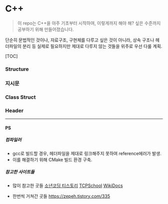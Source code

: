 # C++

> 이 repo는 C++을 아주 기초부터 시작하여, 이렇게까지 해야 해? 싶은 수준까지 공부하기 위해 만들어졌습니다.

단순히 문법적인 것이나, 자료구조, 구현체를 다루고 싶은 것이 아니라,
상속 구조나 헤더파일의 분리 등 실제로 필요하지만 제대로 다루지 않는 것들을 위주로 우선 다룰 계획.

[TOC]

### Structure

### 지시문

### Class Struct

### Header

---
#### PS
##### 컴파일러
- gcc로 빌드할 경우, 헤더파일을 제대로 링크해주지 못하여 reference에러가 발생.
- 이를 해결하기 위해 CMake 빌드 환경 구축.


##### 참고한 사이트들

- 많이 참고한 곳들
[소년코딩 티스토리](https://boycoding.tistory.com)
[TCPSchool](http://www.tcpschool.com/c/c_prepro_macroFunc)
[WikiDocs](https://wikidocs.net/46945)

- 한번씩 거쳐간 곳들
https://zepeh.tistory.com/335
